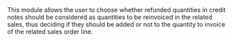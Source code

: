 This module allows the user to choose whether refunded quantities in
credit notes should be considered as quantities to be reinvoiced in the
related sales, thus deciding if they should be added or not to the
quantity to invoice of the related sales order line.
